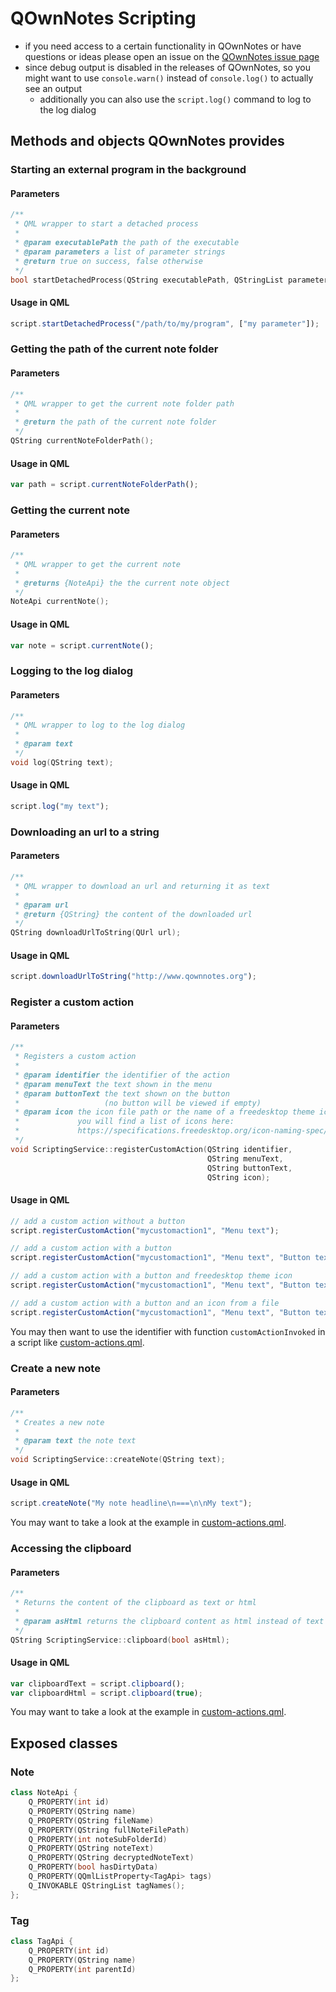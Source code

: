 # QOwnNotes Scripting

- if you need access to a certain functionality in QOwnNotes or have 
  questions or ideas please open an issue on the 
  [QOwnNotes issue page](https://github.com/pbek/QOwnNotes/issues)
- since debug output is disabled in the releases of QOwnNotes, so you might want
  to use `console.warn()` instead of `console.log()` to actually see an output
    - additionally you can also use the `script.log()` command to log to the 
      log dialog

## Methods and objects QOwnNotes provides

### Starting an external program in the background

#### Parameters

```cpp
/**
 * QML wrapper to start a detached process
 *
 * @param executablePath the path of the executable
 * @param parameters a list of parameter strings
 * @return true on success, false otherwise
 */
bool startDetachedProcess(QString executablePath, QStringList parameters);
```

#### Usage in QML

```javascript
script.startDetachedProcess("/path/to/my/program", ["my parameter"]);
```

### Getting the path of the current note folder

#### Parameters

```cpp
/**
 * QML wrapper to get the current note folder path
 *
 * @return the path of the current note folder
 */
QString currentNoteFolderPath();
```

#### Usage in QML

```javascript
var path = script.currentNoteFolderPath();
```

### Getting the current note

#### Parameters

```cpp
/**
 * QML wrapper to get the current note
 *
 * @returns {NoteApi} the the current note object
 */
NoteApi currentNote();
```

#### Usage in QML

```javascript
var note = script.currentNote();
```

### Logging to the log dialog

#### Parameters

```cpp
/**
 * QML wrapper to log to the log dialog
 *
 * @param text
 */
void log(QString text);
```

#### Usage in QML

```javascript
script.log("my text");
```


### Downloading an url to a string

#### Parameters

```cpp
/**
 * QML wrapper to download an url and returning it as text
 *
 * @param url
 * @return {QString} the content of the downloaded url
 */
QString downloadUrlToString(QUrl url);
```

#### Usage in QML

```javascript
script.downloadUrlToString("http://www.qownnotes.org");
```


### Register a custom action

#### Parameters

```cpp
/**
 * Registers a custom action
 * 
 * @param identifier the identifier of the action 
 * @param menuText the text shown in the menu
 * @param buttonText the text shown on the button
 *                   (no button will be viewed if empty)
 * @param icon the icon file path or the name of a freedesktop theme icon
 *             you will find a list of icons here:
 *             https://specifications.freedesktop.org/icon-naming-spec/icon-naming-spec-latest.html
 */
void ScriptingService::registerCustomAction(QString identifier,
                                            QString menuText,
                                            QString buttonText,
                                            QString icon);
```

#### Usage in QML

```javascript
// add a custom action without a button
script.registerCustomAction("mycustomaction1", "Menu text");

// add a custom action with a button
script.registerCustomAction("mycustomaction1", "Menu text", "Button text");

// add a custom action with a button and freedesktop theme icon 
script.registerCustomAction("mycustomaction1", "Menu text", "Button text", "task-new");

// add a custom action with a button and an icon from a file 
script.registerCustomAction("mycustomaction1", "Menu text", "Button text", "/usr/share/icons/breeze/actions/24/view-calendar-tasks.svg");
```

You may then want to use the identifier with function `customActionInvoked`
in a script like [custom-actions.qml](custom-actions.qml).


### Create a new note

#### Parameters

```cpp
/**
 * Creates a new note
 *
 * @param text the note text
 */
void ScriptingService::createNote(QString text);
```

#### Usage in QML

```javascript
script.createNote("My note headline\n===\n\nMy text");
```

You may want to take a look at the example in
[custom-actions.qml](custom-actions.qml).


### Accessing the clipboard

#### Parameters

```cpp
/**
 * Returns the content of the clipboard as text or html
 *
 * @param asHtml returns the clipboard content as html instead of text
 */
QString ScriptingService::clipboard(bool asHtml);
```

#### Usage in QML

```javascript
var clipboardText = script.clipboard();
var clipboardHtml = script.clipboard(true);
```

You may want to take a look at the example in
[custom-actions.qml](custom-actions.qml).


## Exposed classes

### Note

```cpp
class NoteApi {
    Q_PROPERTY(int id)
    Q_PROPERTY(QString name)
    Q_PROPERTY(QString fileName)
    Q_PROPERTY(QString fullNoteFilePath)
    Q_PROPERTY(int noteSubFolderId)
    Q_PROPERTY(QString noteText)
    Q_PROPERTY(QString decryptedNoteText)
    Q_PROPERTY(bool hasDirtyData)
    Q_PROPERTY(QQmlListProperty<TagApi> tags)
    Q_INVOKABLE QStringList tagNames();
};
```

### Tag

```cpp
class TagApi {
    Q_PROPERTY(int id)
    Q_PROPERTY(QString name)
    Q_PROPERTY(int parentId)
};
```
